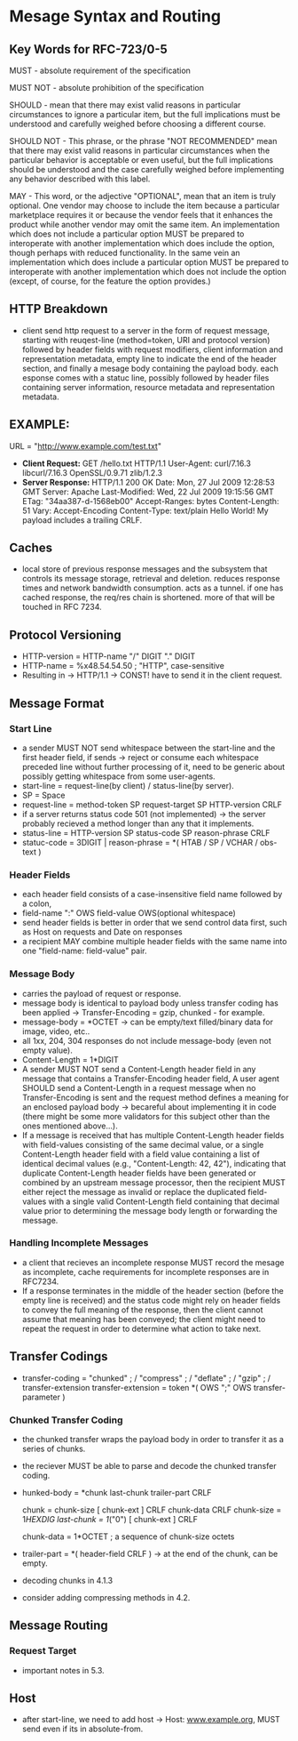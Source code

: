 # Mesage Syntax and Routing

## Key Words for RFC-723/0-5

MUST - absolute requirement of the specification

MUST NOT - absolute prohibition of the specification

SHOULD - mean that there
         may exist valid reasons in particular circumstances to ignore a
         particular item, but the full implications must be understood and
         carefully weighed before choosing a different course.

SHOULD NOT - This phrase, or the phrase "NOT RECOMMENDED" mean that
             there may exist valid reasons in particular circumstances when the
             particular behavior is acceptable or even useful, but the full
             implications should be understood and the case carefully weighed
             before implementing any behavior described with this label.

MAY - This word, or the adjective "OPTIONAL", mean that an item is
             truly optional. One vendor may choose to include the item because a
             particular marketplace requires it or because the vendor feels that
             it enhances the product while another vendor may omit the same item.
             An implementation which does not include a particular option MUST be
             prepared to interoperate with another implementation which does
             include the option, though perhaps with reduced functionality. In the
             same vein an implementation which does include a particular option
             MUST be prepared to interoperate with another implementation which
             does not include the option (except, of course, for the feature the
             option provides.)

## HTTP Breakdown
* client send http request to a server in the form of request message, starting with reuqest-line (method=token, URI and protocol version)
followed by header fields with request modifiers, client information and representation metadata, empty line to indicate the end of the header section, and finally a mesage body containing the payload body.
each esponse comes with a statuc line, possibly followed by header files containing server information, resource metadata and representation metadata.

## EXAMPLE:
URL = "http://www.example.com/test.txt"
* **Client Request:**
GET /hello.txt HTTP/1.1
User-Agent: curl/7.16.3 libcurl/7.16.3 OpenSSL/0.9.71 zlib/1.2.3
* **Server Response:**
HTTP/1.1 200 OK
Date: Mon, 27 Jul 2009 12:28:53 GMT
Server: Apache
Last-Modified: Wed, 22 Jul 2009 19:15:56 GMT
ETag: "34aa387-d-1568eb00"
Accept-Ranges: bytes
Content-Length: 51
Vary: Accept-Encoding
Content-Type: text/plain
Hello World! My payload includes a trailing CRLF.

## Caches
* local store of previous response messages and the subsystem that controls its message storage, retrieval and deletion.
reduces response times and network bandwidth consumption.
acts as a tunnel.
if one has cached response, the req/res chain is shortened.
more of that will be touched in RFC 7234.

## Protocol Versioning
* HTTP-version = HTTP-name "/" DIGIT "." DIGIT
* HTTP-name = %x48.54.54.50 ; "HTTP", case-sensitive
* Resulting in -> HTTP/1.1 -> CONST!
have to send it in the client request.

## Message Format

### Start Line
* a sender MUST NOT send whitespace between the start-line and the first header field, if sends -> reject or consume each whitespace preceded line without further processing of it, need to be generic about possibly getting whitespace from some user-agents.
* start-line = request-line(by client) / status-line(by server).
* SP = Space
* request-line = method-token SP request-target SP HTTP-version CRLF
* if a server returns status code 501 (not implemented) -> the server probably recieved a method longer than any that it implements.
* status-line = HTTP-version SP status-code SP reason-phrase CRLF
* statuc-code = 3DIGIT | reason-phrase  = *( HTAB / SP / VCHAR / obs-text )

### Header Fields
*  each header field consists of a case-insensitive field name followed by a colon,
* field-name ":" OWS field-value OWS(optional whitespace)
* send header fields is better in order that we send control data first, such as Host on requests and Date on responses
* a recipient MAY combine multiple header fields with the same name into one "field-name: field-value" pair.

### Message Body
* carries the payload of request or response.
* message body is identical to payload body unless transfer coding has been applied -> Transfer-Encoding = gzip, chunked - for example.
* message-body = *OCTET -> can be empty/text filled/binary data for image, video, etc..
* all 1xx, 204, 304 responses do not include message-body (even not empty value).
* Content-Length = 1*DIGIT
* A sender MUST NOT send a Content-Length header field in any message that contains a Transfer-Encoding header field, A user agent SHOULD send a Content-Length in a request message when no Transfer-Encoding is sent and the request method defines a meaning for an enclosed payload body -> becareful about implementing it in code (there might be some more validators for this subject other than the ones mentioned above...).
* If a message is received that has multiple Content-Length header fields with field-values consisting of the same decimal value, or a single Content-Length header field with a field value containing a list of identical decimal values (e.g., "Content-Length: 42, 42"), indicating that duplicate Content-Length header fields have been generated or combined by an upstream message processor, then the recipient MUST either reject the message as invalid or replace the duplicated field-values with a single valid Content-Length field containing that decimal value prior to determining the message body length or forwarding the message.

### Handling Incomplete Messages
* a client that recieves an incomplete response MUST record the mesage as incomplete, cache requirements for incomplete responses are in RFC7234.
* If a response terminates in the middle of the header section (before the empty line is received) and the status code might rely on header fields to convey the full meaning of the response, then the client cannot assume that meaning has been conveyed; the client might need to repeat the request in order to determine what action to take next.

## Transfer Codings
* transfer-coding = "chunked" ;
                    / "compress" ;
                    / "deflate" ;
                    / "gzip" ;
                    / transfer-extension
transfer-extension = token *( OWS ";" OWS transfer-parameter )

### Chunked Transfer Coding
* the chunked transfer wraps the payload body in order to transfer it as a series of chunks.
* the reciever MUST be able to parse and decode the chunked transfer coding.
* hunked-body   = *chunk
                      last-chunk
                      trailer-part
                      CRLF

     chunk          = chunk-size [ chunk-ext ] CRLF
                      chunk-data CRLF
     chunk-size     = 1*HEXDIG
     last-chunk     = 1*("0") [ chunk-ext ] CRLF

     chunk-data     = 1*OCTET ; a sequence of chunk-size octets
* trailer-part = *( header-field CRLF ) -> at the end of the chunk, can be empty.
* decoding chunks in 4.1.3
* consider adding compressing methods in 4.2.

## Message Routing
### Request Target
* important notes in 5.3.

## Host
* after start-line, we need to add host -> Host: www.example.org, MUST send even if its in absolute-from.